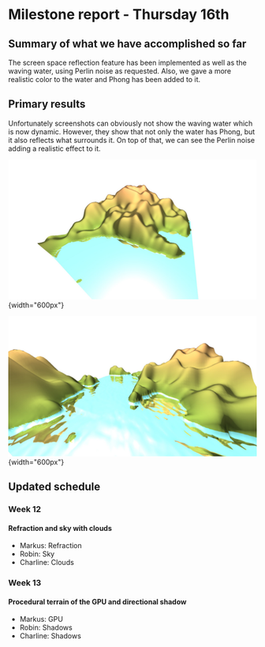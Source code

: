 # Milestone report - Thursday 16th

## Summary of what we have accomplished so far

The screen space reflection feature has been implemented as well as the waving water, using Perlin noise as requested.
Also, we gave a more realistic color to the water and Phong has been added to it.

## Primary results

Unfortunately screenshots can obviously not show the waving water which is now dynamic. However, they show that not only the water has Phong, but it also reflects what surrounds it. On top of that, we can see the Perlin noise adding a realistic effect to it.

![Screen space reflections + Phong](images/ssr.jpeg){width="600px"}

![Screen space reflections + Phong + Perlin noise](images/ssrpn.jpeg){width="600px"}

## Updated schedule

### Week 12
#### Refraction and sky with clouds

- Markus: Refraction
- Robin: Sky
- Charline: Clouds

### Week 13
#### Procedural terrain of the GPU and directional shadow

- Markus: GPU
- Robin: Shadows
- Charline: Shadows
